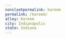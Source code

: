 ```yaml
---
﻿nonslashpermalink: kareem
permalink: /kareem/
alley: Kareem
city: Indianapolis
state: Indiana
---
```

